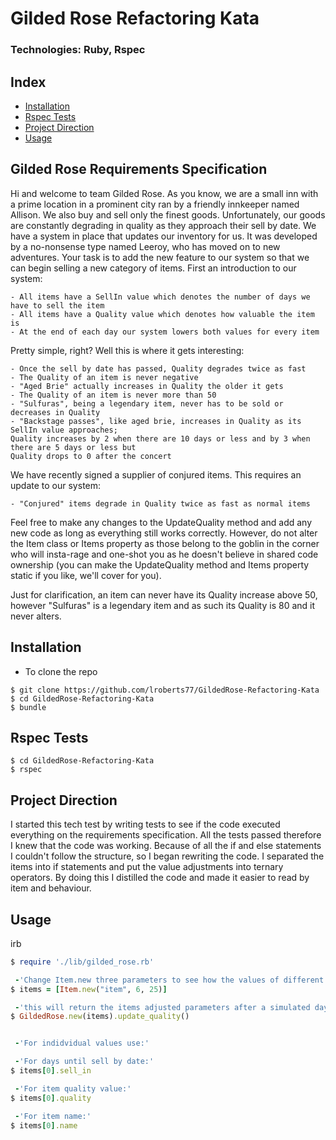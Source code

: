 # Gilded Rose Refactoring Kata
### Technologies: Ruby, Rspec

## Index
* [Installation](#Install)
* [Rspec Tests](#Rspec)
* [Project Direction](#Project)
* [Usage](#Usage)


## Gilded Rose Requirements Specification

Hi and welcome to team Gilded Rose. As you know, we are a small inn with a prime location in a
prominent city ran by a friendly innkeeper named Allison. We also buy and sell only the finest goods.
Unfortunately, our goods are constantly degrading in quality as they approach their sell by date. We
have a system in place that updates our inventory for us. It was developed by a no-nonsense type named
Leeroy, who has moved on to new adventures. Your task is to add the new feature to our system so that
we can begin selling a new category of items. First an introduction to our system:

	- All items have a SellIn value which denotes the number of days we have to sell the item
	- All items have a Quality value which denotes how valuable the item is
	- At the end of each day our system lowers both values for every item

Pretty simple, right? Well this is where it gets interesting:

	- Once the sell by date has passed, Quality degrades twice as fast
	- The Quality of an item is never negative
	- "Aged Brie" actually increases in Quality the older it gets
	- The Quality of an item is never more than 50
	- "Sulfuras", being a legendary item, never has to be sold or decreases in Quality
	- "Backstage passes", like aged brie, increases in Quality as its SellIn value approaches;
	Quality increases by 2 when there are 10 days or less and by 3 when there are 5 days or less but
	Quality drops to 0 after the concert

We have recently signed a supplier of conjured items. This requires an update to our system:

	- "Conjured" items degrade in Quality twice as fast as normal items

Feel free to make any changes to the UpdateQuality method and add any new code as long as everything
still works correctly. However, do not alter the Item class or Items property as those belong to the
goblin in the corner who will insta-rage and one-shot you as he doesn't believe in shared code
ownership (you can make the UpdateQuality method and Items property static if you like, we'll cover
for you).

Just for clarification, an item can never have its Quality increase above 50, however "Sulfuras" is a
legendary item and as such its Quality is 80 and it never alters.

## <a name="Install">Installation</a>
* To clone the repo
```shell
$ git clone https://github.com/lroberts77/GildedRose-Refactoring-Kata
$ cd GildedRose-Refactoring-Kata
$ bundle
```


## <a name="Rspec">Rspec Tests</a>
```shell
$ cd GildedRose-Refactoring-Kata
$ rspec
```
## <a name="Project">Project Direction</a>
I started this tech test by writing tests to see if the code executed everything on the requirements specification. All the tests passed therefore I knew that the code was working. Because of all the if and else statements I couldn't follow the structure, so I began rewriting the code. I separated the items into if statements and put the value adjustments into ternary operators. By doing this I distilled the code and made it easier to read by item and behaviour.

## <a name="Usage">Usage</a>
irb
```ruby
$ require './lib/gilded_rose.rb'

 -'Change Item.new three parameters to see how the values of different items change after a day'
$ items = [Item.new("item", 6, 25)]

 -'this will return the items adjusted parameters after a simulated day'
$ GildedRose.new(items).update_quality() 


 -'For indidvidual values use:'

 -'For days until sell by date:'
$ items[0].sell_in 

 -'For item quality value:'
$ items[0].quality

 -'For item name:'
$ items[0].name
```